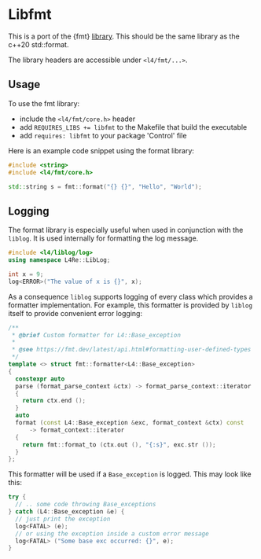 # Libfmt

This is a port of the {fmt} [library](https://github.com/fmtlib/fmt). This
should be the same library as the c++20 std::format.

The library headers are accessible under `<l4/fmt/...>`.

## Usage

To use the fmt library:

- include the `<l4/fmt/core.h>` header
- add `REQUIRES_LIBS += libfmt` to the Makefile that build the executable
- add `requires: libfmt` to your package 'Control' file

Here is an example code snippet using the format library:

```cpp
#include <string>
#include <l4/fmt/core.h>

std::string s = fmt::format("{} {}", "Hello", "World");
```

## Logging

The format library is especially useful when used in conjunction with the
`liblog`. It is used internally for formatting the log message.

```cpp
#include <l4/liblog/log>
using namespace L4Re::LibLog;

int x = 9;
log<ERROR>("The value of x is {}", x);
```

As a consequence `liblog` supports logging of every class which provides a formatter implementation.
For example, this formatter is provided by `liblog` itself to provide convenient error logging:

```cpp
/**
 * @brief Custom formatter for L4::Base_exception
 * 
 * @see https://fmt.dev/latest/api.html#formatting-user-defined-types
 */
template <> struct fmt::formatter<L4::Base_exception>
{
  constexpr auto
  parse (format_parse_context &ctx) -> format_parse_context::iterator
  {
    return ctx.end ();
  }
  auto
  format (const L4::Base_exception &exc, format_context &ctx) const
      -> format_context::iterator
  {
    return fmt::format_to (ctx.out (), "{:s}", exc.str ());
  }
};
```

This formatter will be used if a `Base_exception` is logged. This may look like this:

```cpp
try {
  // .. some code throwing Base_exceptions
} catch (L4::Base_exception &e) {
  // just print the exception
  log<FATAL> (e);
  // or using the exception inside a custom error message
  log<FATAL> ("Some base exc occurred: {}", e);
}
```